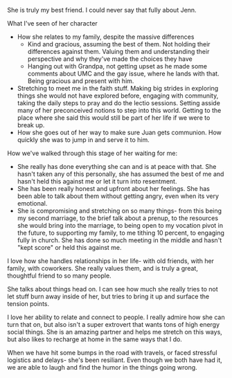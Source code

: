 She is truly my best friend. I could never say that fully about Jenn.

What I've seen of her character
- How she relates to my family, despite the massive differences
	- Kind and gracious, assuming the best of them. Not holding their differences against them. Valuing them and understanding their perspective and why they've made the choices they have
	- Hanging out with Grandpa, not getting upset as he made some comments about UMC and the gay issue, where he lands with that. Being gracious and present with him.
- Stretching to meet me in the faith stuff. Making big strides in exploring things she would not have explored before, engaging with community, taking the daily steps to pray and do the lectio sessions. Setting asside many of her preconceived notions to step into this world. Getting to the place where she said this would still be part of her life if we were to break up.
- How she goes out of her way to make sure Juan gets communion. How quickly she was to jump in and serve it to him.

How we've walked through this stage of her waiting for me:
- She really has done everything she can and is at peace with that. She hasn't taken any of this personally, she has assumed the best of me and hasn't held this against me or let it turn into resentment.
- She has been really honest and upfront about her feelings. She has been able to talk about them without getting angry, even when its very emotional.
- She is compromising and stretching on so many things- from this being my second marriage, to the brief talk about a prenup, to the resources she would bring into the marriage, to being open to my vocation pivot in the future, to supporting my family, to me tithing 10 percent, to engaging fully in church. She has done so much meeting in the middle and hasn't "kept score" or held this against me.

I love how she handles relationships in her life- with old friends, with her family, with coworkers. She really values them, and is truly a great, thoughtful friend to so many people. 

She talks about things head on. I can see how much she really tries to not let stuff burn away inside of her, but tries to bring it up and surface the tension points.

I love her ability to relate and connect to people. I really admire how she can turn that on, but also isn't a super extrovert that wants tons of high energy social things. She is an amazing partner and helps me stretch on this ways, but also likes to recharge at home in the same ways that I do. 

When we have hit some bumps in the road with travels, or faced stressful logistics and delays- she's been resiliant. Even though we both have had it, we are able to laugh and find the humor in the things going wrong.


